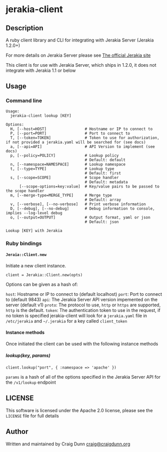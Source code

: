 # jerakia-client

## Description

A ruby client library and CLI for integrating with Jerakia Server (Jerakia 1.2.0+)

For more details on Jerakia Server please see [The official Jerakia site](http://jerakia.io)

This client is for use with Jerakia Server, which ships in 1.2.0, it does not integrate with Jerakia 1.1 or below

## Usage

### Command line

```
Usage:
  jerakia-client lookup [KEY]

Options:
  H, [--host=HOST]                 # Hostname or IP to connect to
  P, [--port=PORT]                 # Port to connect to
  T, [--token=TOKEN]               # Token to use for authorization, if not provided a jerakia.yaml will be searched for (see docs)
  a, [--api=API]                   # API Version to implement (see docs)
  p, [--policy=POLICY]             # Lookup policy
                                   # Default: default
  n, [--namespace=NAMESPACE]       # Lookup namespace
  t, [--type=TYPE]                 # Lookup type
                                   # Default: first
  s, [--scope=SCOPE]               # Scope handler
                                   # Default: metadata
      [--scope-options=key:value]  # Key/value pairs to be passed to the scope handler
  m, [--merge-type=MERGE_TYPE]     # Merge type
                                   # Default: array
  v, [--verbose], [--no-verbose]   # Print verbose information
  D, [--debug], [--no-debug]       # Debug information to console, implies --log-level debug
  o, [--output=OUTPUT]             # Output format, yaml or json
                                   # Default: json

Lookup [KEY] with Jerakia
```

### Ruby bindings

#### `Jeraia::Client.new`

Initiate a new client instance.

```
client = Jerakia::Client.new(opts)
```

Options can be given as a hash of:

`host`: Hostname or IP to connect to (default localhost)
`port`: Port to connect to (default 9843)
`api`: The Jerakia Server API version impemented on the server (default v1)
`proto`: The protocol to use, `http` or `https` are supported, `http` is the default.
`token`: The authentication token to use in the request,  if no token is specified jerakia-client will look for a `jerakia.yaml` file in `/etc/jerakia` and `~/.jerakia` for a key called `client_token`


#### Instance methods

Once initiated the client can be used with the following instance methods

##### lookup(key, params)

```
client.lookup("port", { :namespace => 'apache' })
```

`params` is a hash of all of the options specified in the Jerakia Server API for the `/v1/lookup` endpoint


## LICENSE

This software is licensed under the Apache 2.0 license, please see the `LICENSE` file for full details

## Author

Written and maintained by Craig Dunn <craig@craigdunn.org>





